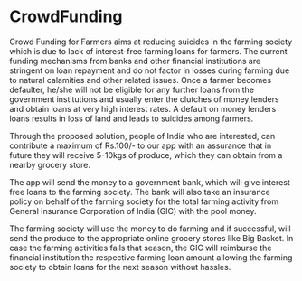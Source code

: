 # CrowdFunding
Crowd Funding for Farmers aims at reducing suicides in the farming society which is due to lack of 
interest-free farming loans for farmers. The current funding mechanisms from banks and other financial institutions are stringent on loan repayment and do not factor in losses during farming due to natural calamities and other related issues. Once a farmer becomes defaulter, he/she will not be eligible for any further loans from the government institutions and usually enter the clutches of money lenders and obtain loans at very high interest rates. A default on money lenders loans results in loss of land and leads to suicides among farmers. 

Through the proposed solution, people of India who are interested, can contribute a maximum of Rs.100/- to our app with an assurance that in future they will receive 5-10kgs of produce, which they can obtain from a nearby grocery store. 

The app will send the money to a government bank, which will give interest free loans to the farming society. The bank will also take an insurance policy on behalf of the farming society for the total farming activity from General Insurance Corporation of India (GIC) with the pool money. 

 The farming society will use the money to do farming and if successful, will send the produce to the appropriate online grocery stores like Big Basket. In case the farming activities fails that season, the GIC will reimburse the financial institution the respective farming loan amount allowing the farming society to obtain loans for  the next season without hassles.
